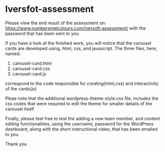 # Iversfot-assessment
Please view the end result of the assessment on: https://www.numbersmetcolours.com/iversoft-assessment/ with the password that has been sent to you

If you have a look at the finished work, you will notice that the carousel cards are developed using, html, css, and javascript. The three files, here, named:
1. carousel-card.html
2. carousel-card.css
3. carousel-card.js

correspond to the code responsible for creating(html,css) and interactivity of the cards(js)

Pleae note that the additional wordpress-theme-style.css file, includes the css codes that were required to edit the theme for smaller details of the carousel itself

Finally, please feel free to test the adding a new team member, and content editing functionalities, using the username, password for the WordPress dashboard, along with the short instructional video, that has been emailed to you.

Thank you
